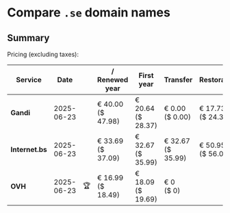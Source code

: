 # Compare `.se` domain names

## Summary

Pricing (excluding taxes):

| Service | Date |  | / Renewed year | First year | Transfer | Restoration |
|--|--|--|--|--|--|--|
| **Gandi** | 2025-06-23 |  | € 40.00<br>($ 47.98) | € 20.64<br>($ 28.37) | € 0.00<br>($ 0.00) | € 17.73<br>($ 24.38) |
| **Internet.bs** | 2025-06-23 |  | € 33.69<br>($ 37.09) | € 32.67<br>($ 35.99) | € 32.67<br>($ 35.99) | € 50.95<br>($ 56.09) |
| **OVH** | 2025-06-23 | 🏆 | € 16.99<br>($ 18.49) | € 18.09<br>($ 19.69) | € 0<br>($ 0) |  |
